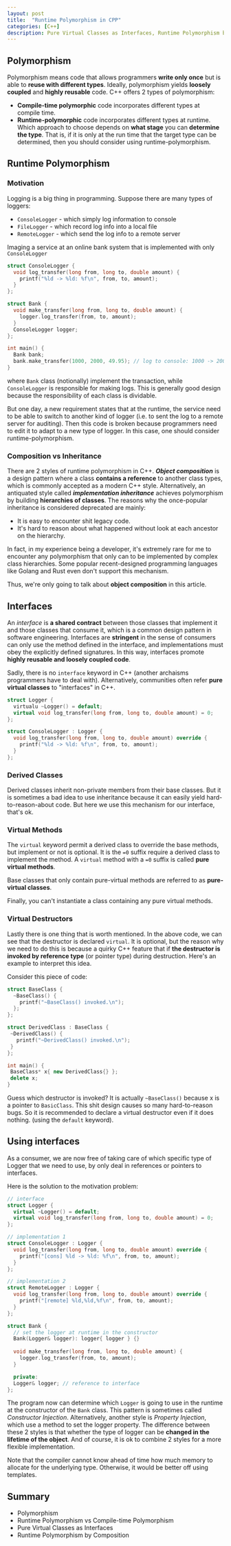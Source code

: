 ```yaml
---
layout: post
title:  "Runtime Polymorphism in CPP"
categories: [C++]
description: Pure Virtual Classes as Interfaces, Runtime Polymorphism by Composition
---
```

## Polymorphism
Polymorphism means code that allows programmers **write only once** but is able to **reuse with different types**. Ideally, polymorphism yields **loosely coupled** and **highly reusable** code.
C++ offers 2 types of polymorphism:
- **Compile-time polymorphic** code incorporates different types at compile time.
- **Runtime-polymorphic** code incorporates different types at runtime. 
Which approach to choose depends on **what stage** you can **determine the type**. That is, if it is only at the run time that the target type can be determined, then you should consider using runtime-polymorphism. 

## Runtime Polymorphism

### Motivation
Logging is a big thing in programming. Suppose there are many types of loggers:
- `ConsoleLogger` - which simply log information to console
- `FileLogger` - which record log info into a local file
- `RemoteLogger` - which send the log info to a remote server

Imaging a service at an online bank system that is implemented with only `ConsoleLogger`
```cpp
struct ConsoleLogger {
  void log_transfer(long from, long to, double amount) {
    printf("%ld -> %ld: %f\n", from, to, amount);
  }
};

struct Bank {
  void make_transfer(long from, long to, double amount) {
    logger.log_transfer(from, to, amount);
  }
  ConsoleLogger logger;
};

int main() {
  Bank bank;
  bank.make_transfer(1000, 2000, 49.95); // log to console: 1000 -> 2000: 49.95
}
```
where `Bank` class (notionally) implement the transaction, while `ConsoleLogger` is responsible for making logs. This is generally good design because the responsibility of each class is dividable.

But one day, a new requirement states that at the runtime, the service need to be able to switch to another kind of logger (i.e. to sent the log to a remote server for auditing).  Then this code is broken because programmers need to edit it to adapt to a new type of logger. In this case, one should consider runtime-polymorphism. 
### Composition vs Inheritance
There are 2 styles of runtime polymorphism in C++. ***Object composition*** is a design pattern where a class **contains a reference** to another class types, which is commonly accepted as a modern C++ style. Alternatively, an antiquated style called ***implementation inheritance*** achieves polymorphism by building **hierarchies of classes**. The reasons why the once-popular inheritance is considered deprecated are mainly:
- It is easy to encounter shit legacy code.
- It's hard to reason about what happened without look at each ancestor on the hierarchy.

In fact, in my experience being a developer, it's extremely rare for me to encounter any polymorphism that only can to be implemented by complex class hierarchies. Some popular recent-designed programming languages like Golang and Rust even don't support this mechanism.

Thus, we're only going to talk about **object composition** in this article.

## Interfaces
An *interface* is **a shared contract** between those classes that implement it and those classes that consume it, which is a common design pattern in software engineering.  Interfaces are **stringent** in the sense of consumers can only use the method defined in the interface, and implementations must obey the explicitly defined signatures. In this way,  interfaces promote **highly reusable and loosely coupled code**. 

Sadly, there is no `interface` keyword in C++ (another archaisms programmers have to deal with). Alternatively, communities often refer **pure virtual classes** to "interfaces" in C++. 

```c++
struct Logger {
  virtualu ~Logger() = default;
  virtual void log_transfer(long from, long to, double amount) = 0;
};

struct ConsoleLogger : Logger {
  void log_transfer(long from, long to, double amount) override {
    printf("%ld -> %ld: %f\n", from, to, amount);
  }
};
```

### Derived Classes
Derived classes inherit non-private members from their base classes. But it is sometimes a bad idea to use inheritance because it can easily yield hard-to-reason-about code. But here we use this mechanism for our interface, that's ok.

### Virtual Methods
The `virtual` keyword permit a derived class to override the base methods, but implement or not is optional. It is the  `=0` suffix require a derived class to implement the method. A `virtual` method with a `=0` suffix is called **pure virtual methods**.

Base classes that only contain pure-virtual methods are referred to as **pure-virtual classes**.

Finally, you can't instantiate a class containing any pure virtual methods.

### Virtual Destructors
Lastly there is one thing that is worth mentioned. In the above code, we can see that the destructor is declared `virtual`. It is optional, but the reason why we need to do this is because a quirky C++ feature that if **the destructor is invoked by reference type** (or pointer type) during destruction. Here's an example to interpret this idea.

Consider this piece of code:
```cpp
struct BaseClass {
  ~BaseClass() {
    printf("~BaseClass() invoked.\n");
  };
};

struct DerivedClass : BaseClass {
 ~DerivedClass() {
   printf("~DerivedClass() invoked.\n");
 }
};

int main() {
 BaseClass* x{ new DerivedClass{} };
 delete x; 
}
```
Guess which destructor is invoked? It is actually `~BaseClass()`  because x is a pointer to `BasicClass`. This shit design causes so many hard-to-reason bugs. So it is recommended to declare a virtual destructor even if it does nothing. (using the `default` keyword).

## Using interfaces
As a consumer, we are now free of taking care of which specific type of Logger that we need to use, by only deal in references or pointers to interfaces. 

Here is the solution to the motivation problem:
```cpp
// interface
struct Logger {
  virtual ~Logger() = default;
  virtual void log_transfer(long from, long to, double amount) = 0;
};

// implementation 1
struct ConsoleLogger : Logger {
  void log_transfer(long from, long to, double amount) override {
    printf("[cons] %ld -> %ld: %f\n", from, to, amount);
  }
};

// implementation 2
struct RemoteLogger : Logger {
  void log_transfer(long from, long to, double amount) override {
    printf("[remote] %ld,%ld,%f\n", from, to, amount);
  }
};

struct Bank {
  // set the logger at runtime in the constructor
  Bank(Logger& logger): logger{ logger } {}  
  
  void make_transfer(long from, long to, double amount) {
    logger.log_transfer(from, to, amount);
  }

  private:
  Logger& logger; // reference to interface
};
```

The program now can determine which `Logger` is going to use in the runtime at the constructor of the  `Bank` class. This pattern is sometimes called *Constructor Injection*. Alternatively, another style is *Property Injection*, which use a method to set the logger property. The difference between these 2 styles is that whether the type of logger can be **changed in the lifetime of the object**. And of course, it is ok to combine 2 styles for a more flexible implementation. 

Note that the compiler cannot know ahead of time how much memory to allocate for the underlying type. Otherwise, it would be better off using templates.

## Summary
- Polymorphism
- Runtime Polymorphism vs Compile-time Polymorphism
- Pure Virtual Classes as Interfaces
- Runtime Polymorphism by Composition